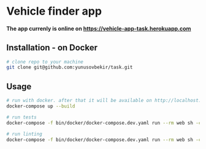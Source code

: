 # Vehicle finder app
#### The app currenly is online on https://vehicle-app-task.herokuapp.com


## Installation - on Docker

```bash
# clone repo to your machine
git clone git@github.com:yunusovbekir/task.git
```

## Usage

```bash
# run with docker. after that it will be available on http://localhost:8000
docker-compose up --build

# run tests
docker-compose -f bin/docker/docker-compose.dev.yaml run --rm web sh -c "./manage.py test"

# run linting
docker-compose -f bin/docker/docker-compose.dev.yaml run --rm web sh -c "flake8"
```